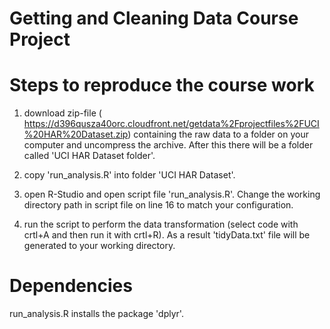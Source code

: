 # Getting and Cleaning Data Course Project

# Steps to reproduce the course work

1) download zip-file (
https://d396qusza40orc.cloudfront.net/getdata%2Fprojectfiles%2FUCI%20HAR%20Dataset.zip) containing the raw data to a folder on your computer and uncompress the archive. After this there will be a folder called 'UCI HAR Dataset folder'.

2) copy 'run_analysis.R' into folder 'UCI HAR Dataset'.

3) open R-Studio and open script file 'run_analysis.R'. Change the working directory path in script file on line 16 to match your configuration. 

4) run the script to perform the data transformation (select code with crtl+A and then run it with crtl+R). As a result 'tidyData.txt' file will be generated to your working directory.

# Dependencies

run_analysis.R installs the package 'dplyr'.